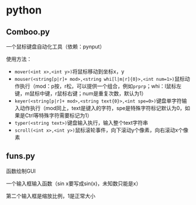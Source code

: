 # python
## Comboo.py
一个鼠标键盘自动化工具（依赖：pynput）

使用方法：
+ `mover(<int x>,<int y>)`将鼠标移动到坐标x，y
+ `mouser(<string[p|r]+ mod>,<string whi[l|m|r]{0}>,<int num=1>)`鼠标动作执行（mod：p按，r松，可以提供一个组合，例如`prprp`；whi：l鼠标左键，m鼠标中键，r鼠标右键；num是重复次数，默认为1）
+ `keyer(<string[p|r]+ mod>,<string text{0}>,<int spe=0>)`键盘单字符输入动作执行（mod同上，text是键入的字符，spe是特殊字符标记默认为0，如果是Ctrl等特殊字符需要标记为1）
+ `typer(<string text>)`键盘输入执行，输入整个text字符串
+ `scroll(<int x>,<int y>)`鼠标滚轮事件，向下滚动y个像素，向右滚动x个像素

## funs.py
函数绘制GUI

一个输入框输入函数（sin x要写成sin(x)，未知数只能是x）

第二个输入框是缩放比例，1是正常大小
